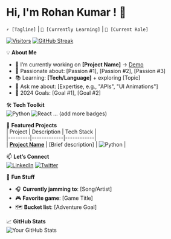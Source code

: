 # Hi, I'm Rohan Kumar ! 👋
`⚡ [Tagline]` | `🌱 [Currently Learning]` | `🎯 [Current Role]`  

[![Visitors](https://api.visitorbadge.io/api/visitors?path=https://github.com/yourusername&label=Profile%20Views&countColor=%232ccce4)](https://visitorbadge.io)
[![GitHub Streak](https://streak-stats.demolab.com?user=yourusername&theme=dark&hide_border=true)](https://git.io/streak-stats)

💡 **About Me**  
- 🔭 I’m currently working on **[Project Name]** → [Demo]()
- 🌟 Passionate about: [Passion #1], [Passion #2], [Passion #3]
- 📚 Learning: **[Tech/Language]** + exploring [Topic]
- 💬 Ask me about: [Expertise, e.g., "APIs", "UI Animations"]
- 🎯 2024 Goals: [Goal #1], [Goal #2]

🛠️ **Tech Toolkit**  
![Python](https://img.shields.io/badge/-Python-3776AB?logo=python&logoColor=white)
![React](https://img.shields.io/badge/-React-61DAFB?logo=react&logoColor=black)
... (add more badges)

🚀 **Featured Projects**  
| Project | Description | Tech Stack |  
|---------|-------------|------------|  
| **[Project Name](link)** | [Brief description] | ![Python](https://img.shields.io/badge/-Python-3776AB) |  

📫 **Let’s Connect**  
[![LinkedIn](https://img.shields.io/badge/LinkedIn-0A66C2?logo=linkedin)](your-link)
[![Twitter](https://img.shields.io/badge/Twitter-1DA1F2?logo=twitter)](your-link)

🎨 **Fun Stuff**  
- 🎧 **Currently jamming to**: [Song/Artist]  
- 🎮 **Favorite game**: [Game Title]  
- 🗺️ **Bucket list**: [Adventure Goal]  

📈 **GitHub Stats**  
![Your GitHub Stats](https://github-readme-stats.vercel.app/api?username=yourusername&show_icons=true&theme=dark&hide_border=true)
